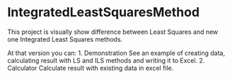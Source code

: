 # IntegratedLeastSquaresMethod

This project is visually show difference between Least Squares and new one Integrated Least Squares methods.

At that version you can:
    1. Demonstration
    See an example of creating data, calculating result with LS and ILS methods and writing it to Excel.
    2. Calculator
    Calculate result with existing data in excel file.
